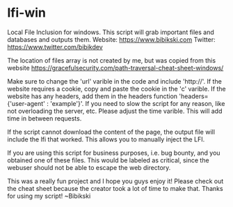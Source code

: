 # lfi-win
Local File Inclusion for windows. This script will grab important files and databases and outputs them. 
Website: https://www.bibikski.com
Twitter: https://www.twitter.com/bibikdev

The location of files array is not created by me, but was copied from this website
https://gracefulsecurity.com/path-traversal-cheat-sheet-windows/

Make sure to change the 'url' varible in the code and include 'http://'. If the website requires a cookie, copy and paste the cookie in the 'c' varible. If the website has any headers, add them in the headers function 'headers={'user-agent' : 'example'}'.
 If you need to slow the script for any reason, like not overloading the server, etc. Please adjust the time varible. This will add time in between requests.

If the script cannot download the content of the page, the output file will include the lfi that worked. This allows you to manually inject the LFI.

If you are using this script for business purposes, i.e. bug bounty, and you obtained one of these files. This would be labeled as critical, since the webuser should not be able to escape the web directory.

This was a really fun project and I hope you guys enjoy it!
Please check out the cheat sheet because the creator took a lot of time to make that.
Thanks for using my script! ~Bibikski
